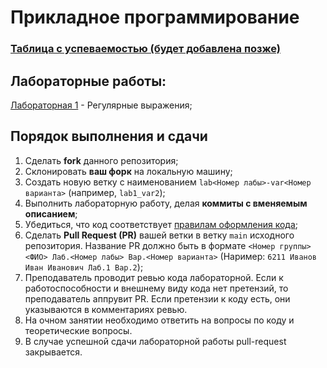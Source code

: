 # Прикладное программирование

### [Таблица с успеваемостью (будет добавлена позже)]()

## Лабораторные работы:

[Лабораторная 1](./lab1.md) - Регулярные выражения;

## Порядок выполнения и сдачи

1. Сделать **fork** данного репозитория;
2. Склонировать **ваш форк** на локальную машину;
3. Создать новую ветку с наименованием `lab<Номер лабы>-var<Номер варианта>` (например, `lab1_var2`);
4. Выполнить лабораторную работу, делая **коммиты с вменяемым описанием**;
5. Убедиться, что код соответствует [правилам оформления кода](./lab_guide.md);
6. Сделать **Pull Request (PR)** вашей ветки в ветку `main` исходного репозитория. Название PR должно быть в формате `<Номер группы> <ФИО> Лаб.<Номер лабы> Вар.<Номер варианта>` (Наример: `6211 Иванов Иван Иванович Лаб.1 Вар.2`);
7. Преподаватель проводит ревью кода лабораторной. Если к работоспособности и внешнему виду кода нет претензий, то преподаватель аппрувит PR. Если претензии к коду есть, они указываются в комментариях ревью.
8. На очном занятии необходимо ответить на вопросы по коду и теоретические вопросы.
9. В случае успешной сдачи лабораторной работы pull-request закрывается.
